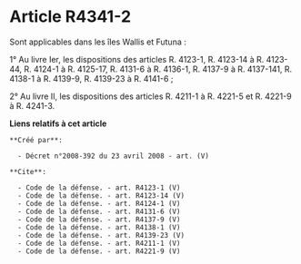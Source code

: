# Article R4341-2

Sont applicables dans les îles Wallis et Futuna : 

1° Au livre Ier, les dispositions des articles R. 4123-1, R. 4123-14 à R. 4123-44, R. 4124-1 à R. 4125-17, R. 4131-6 à R.
4136-1, R. 4137-9 à R. 4137-141, R. 4138-1 à R. 4139-9, R. 4139-23 à R. 4141-6 ; 

2° Au livre II, les dispositions des articles R. 4211-1 à R. 4221-5 et R. 4221-9 à R. 4241-3.

**Liens relatifs à cet article**

	**Créé par**:

	  - Décret n°2008-392 du 23 avril 2008 - art. (V)

	**Cite**:

	  - Code de la défense. - art. R4123-1 (V)
	  - Code de la défense. - art. R4123-14 (V)
	  - Code de la défense. - art. R4124-1 (V)
	  - Code de la défense. - art. R4131-6 (V)
	  - Code de la défense. - art. R4137-9 (V)
	  - Code de la défense. - art. R4138-1 (V)
	  - Code de la défense. - art. R4139-23 (V)
	  - Code de la défense. - art. R4211-1 (V)
	  - Code de la défense. - art. R4221-9 (V)
